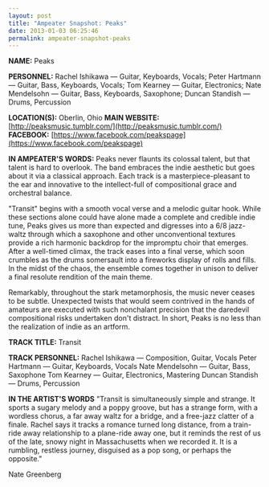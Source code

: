 ```yaml
---
layout: post
title: "Ampeater Snapshot: Peaks"
date: 2013-01-03 06:25:46
permalink: ampeater-snapshot-peaks
---
```

**NAME:** Peaks

**PERSONNEL:** Rachel Ishikawa — Guitar, Keyboards, Vocals; Peter Hartmann — Guitar, Bass, Keyboards, Vocals; Tom Kearney — Guitar, Electronics; Nate Mendelsohn — Guitar, Bass, Keyboards, Saxophone; Duncan Standish — Drums, Percussion

**LOCATION(S):** Oberlin, Ohio **MAIN WEBSITE:** [http://peaksmusic.tumblr.com/](http://peaksmusic.tumblr.com/) **FACEBOOK:** [https://www.facebook.com/peakspage](https://www.facebook.com/peakspage)

**IN AMPEATER'S WORDS:** Peaks never flaunts its colossal talent, but that talent is hard to overlook. The band embraces the indie aesthetic but goes about it via a classical approach. Each track is a masterpiece-pleasant to the ear and innovative to the intellect-full of compositional grace and orchestral balance.

"Transit" begins with a smooth vocal verse and a melodic guitar hook. While these sections alone could have alone made a complete and credible indie tune, Peaks gives us more than expected and digresses into a 6/8 jazz-waltz through which a saxophone and other unconventional textures provide a rich harmonic backdrop for the impromptu choir that emerges. After a well-timed climax, the track eases into a final verse, which soon crumbles as the drums somersault into a fireworks display of rolls and fills. In the midst of the chaos, the ensemble comes together in unison to deliver a final resolute rendition of the main theme.

Remarkably, throughout the stark metamorphosis, the music never ceases to be subtle. Unexpected twists that would seem contrived in the hands of amateurs are executed with such nonchalant precision that the daredevil compositional risks undertaken don't distract. In short, Peaks is no less than the realization of indie as an artform.

**TRACK TITLE:** Transit

**TRACK PERSONNEL:** Rachel Ishikawa — Composition, Guitar, Vocals Peter Hartmann — Guitar, Keyboards, Vocals Nate Mendelsohn — Guitar, Bass, Saxophone Tom Kearney — Guitar, Electronics, Mastering Duncan Standish — Drums, Percussion

**IN THE ARTIST'S WORDS** "Transit is simultaneously simple and strange. It sports a sugary melody and a poppy groove, but has a strange form, with a wordless chorus, a far away waltz for a bridge, and a free-jazz clatter of a finale. Rachel says it tracks a romance turned long distance, from a train-ride away relationship to a plane-ride away one, but it reminds the rest of us of the late, snowy night in Massachusetts when we recorded it. It is a rumbling, restless journey, disguised as a pop song, or perhaps the opposite."

Nate Greenberg
  
  